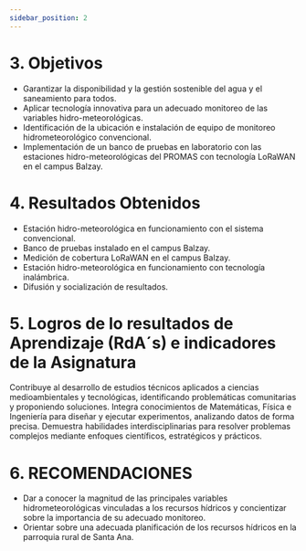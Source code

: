 ```yaml
---
sidebar_position: 2
---
```


# 3. Objetivos

- Garantizar la disponibilidad y la gestión sostenible del agua y el saneamiento para todos.
- Aplicar tecnología innovativa para un adecuado monitoreo de las variables hidro-meteorológicas.
- Identificación de la ubicación e instalación de equipo de monitoreo hidrometeorológico convencional.
- Implementación de un banco de pruebas en laboratorio con las estaciones hidro-meteorológicas del PROMAS con tecnología LoRaWAN en el campus Balzay.


# 4. Resultados Obtenidos

- Estación hidro-meteorológica en funcionamiento con el sistema convencional.
- Banco de pruebas instalado en el campus Balzay.
- Medición de cobertura LoRaWAN en el campus Balzay.
- Estación hidro-meteorológica en funcionamiento con tecnología inalámbrica.
- Difusión y socialización de resultados.


# 5. Logros de lo resultados de Aprendizaje (RdA´s)  e indicadores de la Asignatura

Contribuye al desarrollo de estudios técnicos aplicados a ciencias medioambientales y tecnológicas, identificando problemáticas comunitarias y proponiendo soluciones. Integra conocimientos de Matemáticas, Física e Ingeniería para diseñar y ejecutar experimentos, analizando datos de forma precisa. Demuestra habilidades interdisciplinarias para resolver problemas complejos mediante enfoques científicos, estratégicos y prácticos.

# 6. RECOMENDACIONES

- Dar a conocer la magnitud de las principales variables hidrometeorológicas vinculadas a los recursos hídricos y concientizar sobre la importancia de su adecuado monitoreo.
- Orientar sobre una adecuada planificación de los recursos hídricos en la parroquia rural de Santa Ana.
